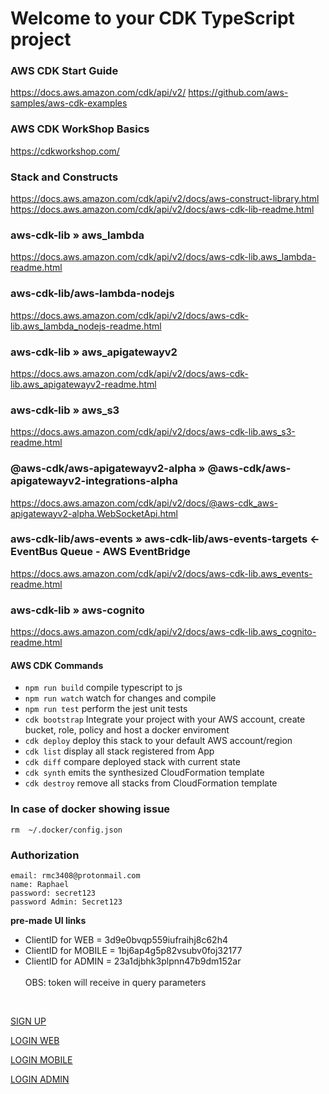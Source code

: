 # Welcome to your CDK TypeScript project


### AWS CDK Start Guide
https://docs.aws.amazon.com/cdk/api/v2/
https://github.com/aws-samples/aws-cdk-examples

### AWS CDK WorkShop Basics
https://cdkworkshop.com/

### Stack and Constructs
https://docs.aws.amazon.com/cdk/api/v2/docs/aws-construct-library.html
https://docs.aws.amazon.com/cdk/api/v2/docs/aws-cdk-lib-readme.html

### aws-cdk-lib » aws_lambda
https://docs.aws.amazon.com/cdk/api/v2/docs/aws-cdk-lib.aws_lambda-readme.html

### aws-cdk-lib/aws-lambda-nodejs
https://docs.aws.amazon.com/cdk/api/v2/docs/aws-cdk-lib.aws_lambda_nodejs-readme.html

### aws-cdk-lib » aws_apigatewayv2
https://docs.aws.amazon.com/cdk/api/v2/docs/aws-cdk-lib.aws_apigatewayv2-readme.html

### aws-cdk-lib » aws_s3
https://docs.aws.amazon.com/cdk/api/v2/docs/aws-cdk-lib.aws_s3-readme.html

### @aws-cdk/aws-apigatewayv2-alpha » @aws-cdk/aws-apigatewayv2-integrations-alpha
https://docs.aws.amazon.com/cdk/api/v2/docs/@aws-cdk_aws-apigatewayv2-alpha.WebSocketApi.html

### aws-cdk-lib/aws-events » aws-cdk-lib/aws-events-targets <- EventBus Queue - AWS EventBridge 
https://docs.aws.amazon.com/cdk/api/v2/docs/aws-cdk-lib.aws_events-readme.html

### aws-cdk-lib » aws-cognito
https://docs.aws.amazon.com/cdk/api/v2/docs/aws-cdk-lib.aws_cognito-readme.html



#### AWS CDK Commands
* `npm run build`   compile typescript to js
* `npm run watch`   watch for changes and compile
* `npm run test`    perform the jest unit tests
* `cdk bootstrap`   Integrate your project with your AWS account, create bucket, role, policy and host a docker enviroment
* `cdk deploy`      deploy this stack to your default AWS account/region
* `cdk list`        display all stack registered from App
* `cdk diff`        compare deployed stack with current state
* `cdk synth`       emits the synthesized CloudFormation template
* `cdk destroy`     remove all stacks from CloudFormation template


### In case of docker showing issue
```
rm  ~/.docker/config.json
``` 


### Authorization
```
email: rmc3408@protonmail.com
name: Raphael
password: secret123
password Admin: Secret123
```

**pre-made UI links** 

- ClientID for WEB = 3d9e0bvqp559iufraihj8c62h4
- ClientID for MOBILE = 1bj6ap4g5p82vsubv0foj32177
- ClientID for ADMIN = 23a1djbhk3plpnn47b9dm152ar
</br></br>OBS: token will receive in query parameters

</br>

[SIGN UP](https://rmc-customer.auth.us-east-1.amazoncognito.com/signup?client_id=3d9e0bvqp559iufraihj8c62h4&response_type=token&scope=customers%2Fweb&redirect_uri=https%3A%2F%2Fexample.com)

[LOGIN WEB](https://rmc-customer.auth.us-east-1.amazoncognito.com/login?client_id=3d9e0bvqp559iufraihj8c62h4&response_type=token&scope=customers%2Fweb&redirect_uri=https%3A%2F%2Fexample.com)




[LOGIN MOBILE](https://rmc-customer.auth.us-east-1.amazoncognito.com/login?client_id=1bj6ap4g5p82vsubv0foj32177&response_type=token&scope=customers%2Fweb&redirect_uri=https%3A%2F%2Fexample.com)

[LOGIN ADMIN](https://rmc-admin.auth.us-east-1.amazoncognito.com/login?client_id=23a1djbhk3plpnn47b9dm152ar&response_type=token&scope=customers%2Fadmin&redirect_uri=https%3A%2F%2Fexample.com)

